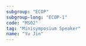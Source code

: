 ```yaml
---
subgroup: "ECOP"
subgroup-long: "ECOP-1"
code: "MS02"
tag: "Minisymposium Speaker"
name: "Yu Jin"
---
```

